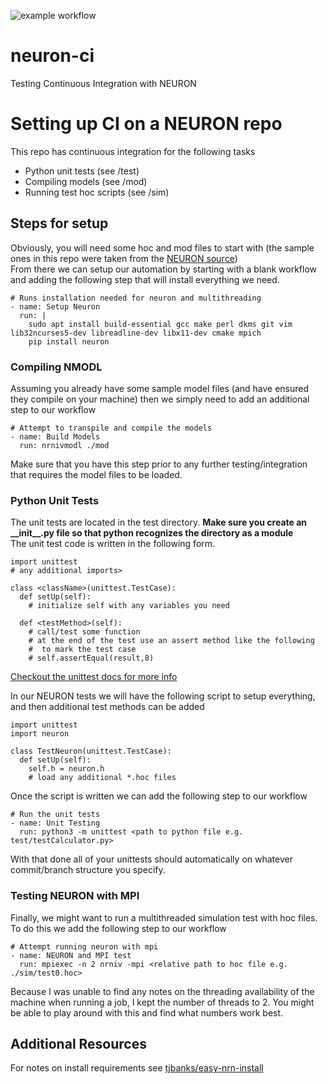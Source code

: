 ![example workflow](https://github.com/joey-kilgore/neuron-ci/actions/workflows/neuron.yml/badge.svg)
# neuron-ci
Testing Continuous Integration with NEURON

# Setting up CI on a NEURON repo
This repo has continuous integration for the following tasks
- Python unit tests (see /test)
- Compiling models (see /mod)
- Running test hoc scripts (see /sim)

## Steps for setup
Obviously, you will need some hoc and mod files to start with (the sample ones in this repo were taken from the [NEURON source](https://github.com/neuronsimulator/nrn/tree/master/src))  
From there we can setup our automation by starting with a blank workflow and adding the following step that will install everything we need.
```
# Runs installation needed for neuron and multithreading
- name: Setup Neuron
  run: |
    sudo apt install build-essential gcc make perl dkms git vim lib32ncurses5-dev libreadline-dev libx11-dev cmake mpich
    pip install neuron
```

### Compiling NMODL
Assuming you already have some sample model files (and have ensured they compile on your machine) then we simply need to add an additional step to our workflow
```
# Attempt to transpile and compile the models
- name: Build Models
  run: nrnivmodl ./mod
```
Make sure that you have this step prior to any further testing/integration that requires the model files to be loaded.

### Python Unit Tests
The unit tests are located in the test directory. **Make sure you create an __init\_\_.py file so that python recognizes the directory as a module**  
The unit test code is written in the following form.
```
import unittest
# any additional imports>

class <className>(unittest.TestCase):
  def setUp(self):
    # initialize self with any variables you need

  def <testMethod>(self):
    # call/test some function
    # at the end of the test use an assert method like the following
    #  to mark the test case
    # self.assertEqual(result,8)
```
[Checkout the unittest docs for more info](https://docs.python.org/3/library/unittest.html)  

In our NEURON tests we will have the following script to setup everything, and then additional test methods can be added
```
import unittest
import neuron

class TestNeuron(unittest.TestCase):
  def setUp(self):
    self.h = neuron.h
    # load any additional *.hoc files
```

Once the script is written we can add the following step to our workflow
```
# Run the unit tests
- name: Unit Testing
  run: python3 -m unittest <path to python file e.g. test/testCalculator.py>
```

With that done all of your unittests should automatically on whatever commit/branch structure you specify.

### Testing NEURON with MPI
Finally, we might want to run a multithreaded simulation test with hoc files.   
To do this we add the following step to our workflow  
```
# Attempt running neuron with mpi
- name: NEURON and MPI test
  run: mpiexec -n 2 nrniv -mpi <relative path to hoc file e.g. ./sim/test0.hoc>
```  

Because I was unable to find any notes on the threading availability of the machine when running a job, I kept the number of threads to 2. You might be able to play around with this and find what numbers work best.

## Additional Resources
For notes on install requirements see [tjbanks/easy-nrn-install](https://github.com/tjbanks/easy-nrn-install)  
